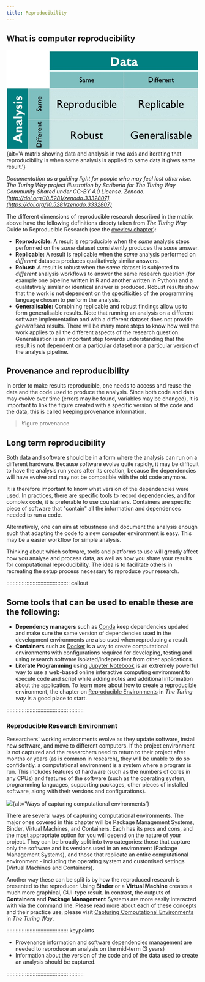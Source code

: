 ```yaml
---
title: Reproducibility
---
```


## What is computer reproducibility

![](fig/reproducible-matrix.jpg){alt='A matrix showing data and analysis in two axis and iterating that reproducibility is when same analysis is applied to same data it gives same result.'}


*Documentation as a guiding light for people who may feel lost otherwise. The Turing Way project illustration by Scriberia for The Turing Way Community Shared under CC-BY 4.0 License. Zenodo. [http://doi.org/10.5281/zenodo.3332807](https://doi.org/10.5281/zenodo.3332807)*

The different dimensions of reproducible research described in the matrix above have the following definitions directy taken from *The Turing Way* Guide to Reproducible Research (see the [oveview chapter](https://the-turing-way.netlify.app/reproducible-research/overview.html)):

- **Reproducible:** A result is reproducible when the *same* analysis steps performed on the *same* dataset consistently produces the *same* answer.
- **Replicable:** A result is replicable when the *same* analysis performed on *different* datasets produces qualitatively similar answers.
- **Robust:** A result is robust when the *same* dataset is subjected to *different* analysis workflows to answer the same research question (for example one pipeline written in R and another written in Python) and a qualitatively similar or identical answer is produced.
  Robust results show that the work is not dependent on the specificities of the programming language chosen to perform the analysis.
- **Generalisable:** Combining replicable and robust findings allow us to form generalisable results.
  Note that running an analysis on a different software implementation and with a different dataset does not provide *generalised* results.
  There will be many more steps to know how well the work applies to all the different aspects of the research question.
  Generalisation is an important step towards understanding that the result is not dependent on a particular dataset nor a particular version of the analysis pipeline.

## Provenance and reproducibility

In order to make results reproducible, one needs to access and reuse the data and the code used to produce the analysis. 
Since both code and data may evolve over time (errors may be found, variables may be changed), it is important to link the figure created with a specific version of the code and the data, this is called keeping provenance information.



>!figure provenance



## Long term reproducibility

Both data and software should be in a form where the analysis can run on a different hardware.
Because software evolve quite rapidly, it may be difficult to have the analysis run years after its creation, because the dependencies will have evolve and may not be compatible with the old code anymore. 

It is therefore important to know what version of the dependencies were used. 
In practices, there are specific tools to record dependencies, and for complex code,
it is preferable to use countainers.
Containers are specific piece of software that "contain" all the information and dependences needed to run a code. 

Alternatively, one can aim at robustness and document the analysis enough such that adapting the code to a new computer environment is easy. 
This may be a easier workflow for simple analysis.

Thinking about which software, tools and platforms to use will greatly affect how you analyse and process data, as well as how you share your results for computational reproducibility.
The idea is to facilitate others in recreating the setup process necessary to reproduce your research.



:::::::::::::::::::::::::::::::::::::::::  callout

## Some tools that can be used to enable these are the following:

- **Dependency managers** such as [Conda](https://docs.conda.io/en/latest/) keep dependencies updated and make sure the same version of dependencies used in the development environments are also used when reproducing a result.
- **Containers** such as [Docker](https://www.docker.com/) is a way to create computational environments with configurations required for developing, testing and using research software isolated/independent from other applications.
- **Literate Programming** using [Jupyter Notebook](https://jupyter.org/) is an extremely powerful way to use a web-based online interactive computing environment to execute code and script while adding notes and additional information about the application.
  To learn more about how to create a reproducible environment, the chapter on [Reproducible Environments](https://the-turing-way.netlify.app/reproducible-research/renv.html) in *The Turing way* is a good place to start.

::::::::::::::::::::::::::::::::::::::::::::::::::

### Reproducible Research Environment

Researchers' working environments evolve as they update software, install new software, and move to different computers.
If the project environment is not captured and the researchers need to return to their project after months or years (as is common in research), they will be unable to do so confidently.
a computational environment is a system where a program is run.
This includes features of hardware (such as the numbers of cores in any CPUs) and features of the software (such as the operating system, programming languages, supporting packages, other pieces of installed software, along with their versions and configurations).

![](https://the-turing-way.netlify.app/_images/computational-environments.jpg){alt='Ways of capturing computational environments'}

There are several ways of capturing computational environments. The major ones covered in this chapter will be Package Management Systems, Binder, Virtual Machines, and Containers. Each has its pros and cons, and the most appropriate option for you will depend on the nature of your project.
They can be broadly split into two categories: those that capture only the software and its versions used in an environment (Package Management Systems), and those that replicate an entire computational environment - including the operating system and customised settings (Virtual Machines and Containers).

Another way these can be split is by how the reproduced research is presented to the reproducer.
Using **Binder** or a **Virtual Machine** creates a much more graphical, GUI-type result. In contrast, the outputs of **Containers** and **Package Management** Systems are more easily interacted with via the command line.
Please read more about each of these concepts and their practice use, please visit [Capturing Computational Environments](https://the-turing-way.netlify.app/reproducible-research/renv/renv-options.html) in *The Turing Way*.

:::::::::::::::::::::::::::::::::::::::: keypoints

- Provenance information and software dependencies management are needed to reproduce an analysis on the mid-term (3 years)
- Information about the version of the code and of the data used to create an analysis should be captured.

::::::::::::::::::::::::::::::::::::::::::::::::::


